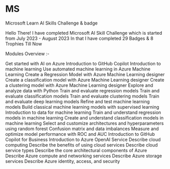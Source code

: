 # MS
Microsoft Learn AI Skills Challenge & badge

Hello There!
I have completed Microsoft AI Skill Challenge which is started from July 2023 - August 2023
In that I have completed 29 Badges & 8 Trophies Till Now

Modules Overview :-

Get started with AI on Azure
Introduction to GitHub Copilot
Introduction to machine learning
Use automated machine learning in Azure Machine Learning
Create a Regression Model with Azure Machine Learning designer
Create a classification model with Azure Machine Learning designer
Create a clustering model with Azure Machine Learning designer
Explore and analyze data with Python
Train and evaluate regression models
Train and evaluate classification models
Train and evaluate clustering models
Train and evaluate deep learning models
Refine and test machine learning models
Build classical machine learning models with supervised learning
Introduction to data for machine learning
Train and understand regression models in machine learning
Create and understand classification models in machine learning
Select and customize architectures and hyperparameters using random forest
Confusion matrix and data imbalances
Measure and optimize model performance with ROC and AUC
Introduction to GitHub Copilot for Business
Introduction to Azure OpenAI Service
Describe cloud computing
Describe the benefits of using cloud services
Describe cloud service types
Describe the core architectural components of Azure
Describe Azure compute and networking services
Describe Azure storage services
Describe Azure identity, access, and security
